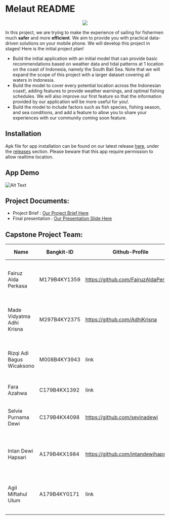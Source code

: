 # Melaut README
<p align="center">
  <img src="https://github.com/FairuzAldaPerkasa/Project-Capstone/blob/main/app_readme.png">
</p>

In this project, we are trying to make the experience of sailing for fishermen much **safer** and more **efficient**. We aim to provide you with practical data-driven solutions on your mobile phone. We will develop this project in stages!
Here is the initial project plan!  
- Build the initial application with an initial model that can provide basic recommendations based on weather data and tidal patterns at 1 location on the coast of Indonesia, namely the South Bali Sea. Note that we will expand the scope of this project with a larger dataset covering all waters in Indonesia.
- Build the model to cover every potential location across the Indonesian coast!, adding features to provide weather warnings, and optimal fishing schedules. We will also improve our first feature so that the information provided by our application will be more useful for you!.
-  Build the model to include factors such as fish species, fishing season, and sea conditions, and add a feature to allow you to share your experiences with our community coming soon feature.

## Installation
Apk file for app installation can be found on our latest release [here](https://github.com/FairuzAldaPerkasa/Project-Capstone/releases/new), under the [releases](https://github.com/FairuzAldaPerkasa/Project-Capstone/releases/) section. Please beware that this app require permission to allow realtime location.

## App Demo
![Alt Text](linkyt)

## Project Documents:
- Project Brief : [Our Project Brief Here](https://docs.google.com/document/d/1gASbRJX_Su7x4LbRqxHuTS7EPDRa__R5biFOaB99GEM/edit?tab=t.0)
- Final presentation : [Our Presentation Slide Here](https://www.canva.com/design/DAGZAOMAIYY/5ft42ep6SB-tBY4e1t7cng/edit?utm_content=DAGZAOMAIYY&utm_campaign=designshare&utm_medium=link2&utm_source=sharebutton)

## Capstone Project Team: 
| Name | Bangkit-ID | Github-Profile | Task | Progress On Task |
| ------ | ------ | ------ | ------ | ------ |
| Fairuz Alda Perkasa  | M179B4KY1359  | https://github.com/FairuzAldaPerkasa | Collecting Dataset, building the model, improving the model | Done |
| Made Vidyatma Adhi Krisna  | M297B4KY2375   | https://github.com/AdhiKrisna | Improving the model, Build inference module for deployment | Done |
| Rizqi Adi Bagus Wicaksono | M008B4KY3943   | link | create RecyclerView home, create upload image and capture Api response | Done |
| Fara Azahwa | C179B4KX1392  | link | Design and improve tools icon | Done |
| Selvie Purnama Dewi | C179B4KX4098  | https://github.com/sevinadewi | Deploying API using FLASK, Postman API testing | Done |
|  Intan Dewi Hapsari  | A179B4KX1984  | https://github.com/intandewihapsari | Create VM instance, Installing FlaskApp into VM instance | Done |
| Agil Miftahul Ulum  | A179B4KY0171   | link | Create VM instance, Installing FlaskApp into VM instance | Done |
